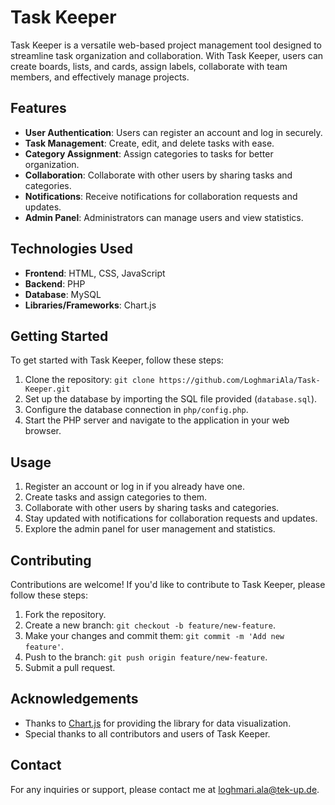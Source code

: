# Task Keeper

Task Keeper is a versatile web-based project management tool designed to streamline task organization and collaboration. With Task Keeper, users can create boards, lists, and cards, assign labels, collaborate with team members, and effectively manage projects.

## Features

- **User Authentication**: Users can register an account and log in securely.
- **Task Management**: Create, edit, and delete tasks with ease.
- **Category Assignment**: Assign categories to tasks for better organization.
- **Collaboration**: Collaborate with other users by sharing tasks and categories.
- **Notifications**: Receive notifications for collaboration requests and updates.
- **Admin Panel**: Administrators can manage users and view statistics.

## Technologies Used

- **Frontend**: HTML, CSS, JavaScript
- **Backend**: PHP
- **Database**: MySQL
- **Libraries/Frameworks**: Chart.js

## Getting Started

To get started with Task Keeper, follow these steps:

1. Clone the repository: `git clone https://github.com/LoghmariAla/Task-Keeper.git`
2. Set up the database by importing the SQL file provided (`database.sql`).
3. Configure the database connection in `php/config.php`.
4. Start the PHP server and navigate to the application in your web browser.

## Usage

1. Register an account or log in if you already have one.
2. Create tasks and assign categories to them.
3. Collaborate with other users by sharing tasks and categories.
4. Stay updated with notifications for collaboration requests and updates.
5. Explore the admin panel for user management and statistics.

## Contributing

Contributions are welcome! If you'd like to contribute to Task Keeper, please follow these steps:

1. Fork the repository.
2. Create a new branch: `git checkout -b feature/new-feature`.
3. Make your changes and commit them: `git commit -m 'Add new feature'`.
4. Push to the branch: `git push origin feature/new-feature`.
5. Submit a pull request.

## Acknowledgements

- Thanks to [Chart.js](https://www.chartjs.org/) for providing the library for data visualization.
- Special thanks to all contributors and users of Task Keeper.

## Contact

For any inquiries or support, please contact me at [loghmari.ala@tek-up.de](mailto:loghmari.ala@tek-up.de).
